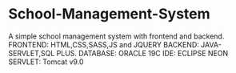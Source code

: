 # School-Management-System
A simple school management system with frontend and backend.
FRONTEND:
HTML,CSS,SASS,JS and JQUERY
BACKEND:
  JAVA-SERVLET,SQL PLUS.
DATABASE:
   ORACLE 19C 
IDE:
   ECLIPSE NEON
SERVLET:
   Tomcat v9.0
